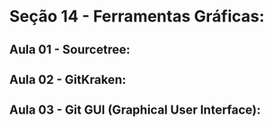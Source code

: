 # Seção 14 - Ferramentas Gráficas:

## Aula 01 - Sourcetree:

## Aula 02 - GitKraken:

## Aula 03 - Git GUI (Graphical User Interface):

